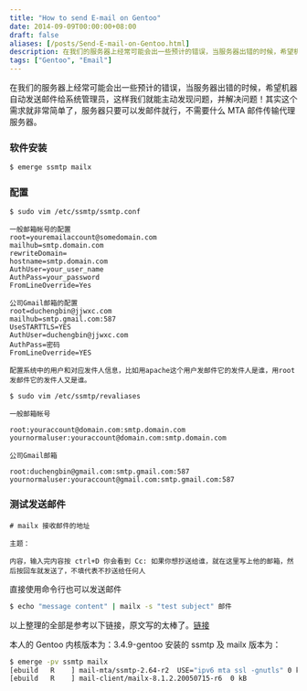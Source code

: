 ```yaml
---
title: "How to send E-mail on Gentoo"
date: 2014-09-09T00:00:00+08:00
draft: false
aliases: [/posts/Send-E-mail-on-Gentoo.html]
description: 在我们的服务器上经常可能会出一些预计的错误，当服务器出错的时候，希望机器自动发送邮件给系统管理员，这样我们就能主动发现问题，并解决问题！其实这个需求就非常简单了，服务器只要可以发邮件就行，不需要什么 MTA 邮件传输代理服务器。
tags: ["Gentoo", "Email"]
---
```


在我们的服务器上经常可能会出一些预计的错误，当服务器出错的时候，希望机器自动发送邮件给系统管理员，这样我们就能主动发现问题，并解决问题！其实这个需求就非常简单了，服务器只要可以发邮件就行，不需要什么 MTA 邮件传输代理服务器。

### 软件安装

~~~bash
$ emerge ssmtp mailx
~~~

### 配置

~~~
$ sudo vim /etc/ssmtp/ssmtp.conf

一般邮箱帐号的配置
root=youremailaccount@somedomain.com
mailhub=smtp.domain.com
rewriteDomain=
hostname=smtp.domain.com
AuthUser=your_user_name
AuthPass=your_password
FromLineOverride=Yes

公司Gmail邮箱的配置
root=duchengbin@jjwxc.com
mailhub=smtp.gmail.com:587
UseSTARTTLS=YES
AuthUser=duchengbin@jjwxc.com
AuthPass=密码
FromLineOverride=YES

配置系统中的用户和对应发件人信息，比如用apache这个用户发邮件它的发件人是谁，用root发邮件它的发件人又是谁。

$ sudo vim /etc/ssmtp/revaliases

一般邮箱帐号

root:youraccount@domain.com:smtp.domain.com
yournormaluser:youraccount@domain.com:smtp.domain.com

公司Gmail邮箱

root:duchengbin@gmail.com:smtp.gmail.com:587
yournormaluser:youraccount@gmail.com:smtp.gmail.com:587
~~~

### 测试发送邮件

~~~
# mailx 接收邮件的地址

主题：

内容，输入完内容按 ctrl+D 你会看到 Cc: 如果你想抄送给谁，就在这里写上他的邮箱，然后按回车就发送了，不填代表不抄送给任何人
~~~

直接使用命令行也可以发送邮件

~~~bash
$ echo "message content" | mailx -s "test subject" 邮件
~~~

以上整理的全部是参考以下链接，原文写的太棒了。[链接](http://ronnybull.com/2011/08/07/gentoo-ssmtp-sending-mail/)

本人的 Gentoo 内核版本为：3.4.9-gentoo
安装的 ssmtp 及 mailx 版本为：
~~~bash
$ emerge -pv ssmtp mailx
[ebuild   R    ] mail-mta/ssmtp-2.64-r2  USE="ipv6 mta ssl -gnutls" 0 kB
[ebuild   R    ] mail-client/mailx-8.1.2.20050715-r6  0 kB
~~~
